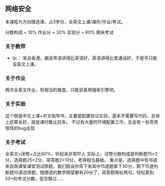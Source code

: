 ## 网络安全

本课程为方向限选课，占3学分，全英文上课/课件/作业/考试。

分数构成 = 10% 作业分 + 30% 实验分 + 60% 期末考试

### 关于教师

- ljc：
  来自香港，据说粤语讲得比英语好，英语讲得比普通话好，于是乎只能全英文上课。

### 关于作业

  两次全英文作业，有相当的难度，只能说善用搜索引擎吧。

### 关于实验

这个倒是中文上课+中文指导书，主要是配置验证实验，基本不需要写代码，总体上还算友好，就是课时数比较多。
不过有大量的环境配置工作，总会有一些奇奇怪怪的bug出现


### 关于考试

全英文+闭卷+占比60%，听起来非常吓人
实际上，试卷分数构成是判断题15×2分，选择题25×2分，简答题2×10分，考得相当基础。
重点是，选择题中有16道来自雨课堂课堂测试原题，我们假设你背下来其中15道题拿下30分，剩下15道判断题10道选择题，随便选的数学期望都有20分了，简答题再扯两句，轻松拿到50+的考试分数，低空飘过……


